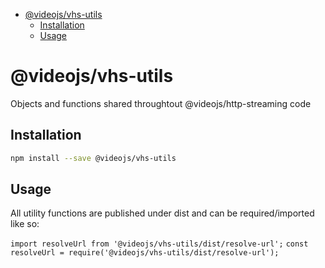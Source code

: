 <!-- START doctoc generated TOC please keep comment here to allow auto update -->
<!-- DON'T EDIT THIS SECTION, INSTEAD RE-RUN doctoc TO UPDATE -->


- [@videojs/vhs-utils](#videojsvhs-utils)
  - [Installation](#installation)
  - [Usage](#usage)

<!-- END doctoc generated TOC please keep comment here to allow auto update -->

# @videojs/vhs-utils

Objects and functions shared throughtout @videojs/http-streaming code

## Installation

```sh
npm install --save @videojs/vhs-utils
```

## Usage

All utility functions are published under dist and can be required/imported like so:

`import resolveUrl from '@videojs/vhs-utils/dist/resolve-url';`
`const resolveUrl = require('@videojs/vhs-utils/dist/resolve-url');`
